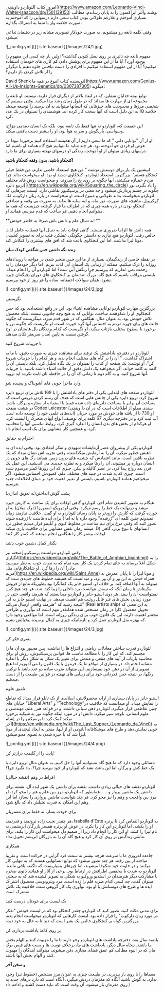امروز کتاب ]لئوناردو داوینچی[(https://www.amazon.com/Leonardo-Vinci-Walter-Isaacson/dp/1501139150) نوشته والتر ایزاکسون را به پایان رساندم. مطالب بسیاری آموختم و علارغم طولانی بودن کتاب سعی دارم درسهایی را که آموختم به صورت خلاصه وار با شما به اشتراک بگذارم.

وقتی کلمه نابغه رو میشنویم، به صورت خودکار تصویری مشابه زیر در ذهنمان تداعی میشود:

![_config.yml]({{ site.baseurl }}/images/24/1.jpg)

مفهوم نابغه چه تاثیری بر روی نسل کنونی گذاشته؟ اولین بار چه کسی این مفهوم را بوجود آورد؟ آیا ما از این مفهوم برای پوشش دادن کم کاری های خودمان استفاده میکنیم؟ آیا از این مفهوم استفاده میکنیم تا افرادی را دست نیافتنی جلوه دهیم یا دیگران را از تلاش کردن باز داریم؟

David Shenk نویسنده کتاب ]نبوغ در همه ما[(https://www.amazon.com/Genius-All-Us-Insights-Genetics/dp/0307387305) میگوید:

نوابغ نیمه خدایانِ متمایز، که در ابعاد بالاتر از دیگران قرار دارند، نیستند. او نابغه را مجموعه ای از مهارت ها میداند که در طول زمان رشد پیدا میکنند. وقتی میبینیم که شخصی مرزها و محدودیت های چیزهایی که انسانها میتوانند به آن برسند را توسعه میدهد به این دلیل است که آنها سخت کار کرده اند. هوشمندی را نمیتوان در یک عدد IQ خلاصه کرد.

این حقیقت که، لئوناردو نه تنها فقط یک نابغه نبود، بلکه یک انسان دمدمی مزاج، وسواسی، بازیگوش و سر به هوا بود، او را بیشتر دست یافتنی میکند.

او از آن "توانایی ذاتی " که ما سعی داریم از آن همیشه استفاده کنیم برخوردا نبود! در عوض او فردی خو آموخته بود. هر چند شاید ما نتوانیم هیچ گاه همانند او باشیم اما درسهای زیادی میتوان از او آموخت. زندگی او درسهای نهفته بسیاری برای ما دارد.

**کنجکاو باشید، بدون وقفه کنجکاو باشید!**

انیشتین یک بار برای دوستش نوشت " من هیچ استعداد خاصی ندارم، من فقط خیلی کنجکاو هستم". بزرگترین استعداد لئوناردو، کنجکاوی شدید او بود. او میخواست بداند چرا مردم خمیازه میکشند، آنها چگونه بر روی یخ را میروند، و میخواست روش های مختلف ]تربیع دایره[(https://en.wikipedia.org/wiki/Squaring_the_circle) را یاد بگیرد، نور چگونه در چشم پردازش میشود و چه معنی در پرسپکتیور نقاشی دارد. لیست چیزهایی که لئوناردو میخواست بداند طولانی و متنوع است، او میخواست در باره زبان دارکوب، فک کرکرویل، ماهیچه های صورت، نور ماه، و لبه سایه ها بداند. به صورت بی وقفه و تصادفی کنجکاو بودن در باره همه چیزی که در اطراف ما قرار گرفته، چیزیست که همه ما میتوانیم انجام دهیم، هر ساعت که قدم میزنیم، همانند او.

**به دنبال علم و دانش باش صرفا به خاطر خودش! **

همه دانش ها الزاما ضروری نیستند. گاهی اوقات باید به دنبال آنها فقط به خاطر لذت خالص رفت. لئوناردو هیچ نیازی به دانستن چگونگی عملکرد قلب برای به تصویر کشیدن مونا لیزا نداشت. اما این کنجکاوی باعث شد که افق های بیشتری را کنکاش کند. 

**زنده نگه داشتن حس شگفتی کودک سان**

در نقطه خاصی از زندگیمان، بسیاری از ما این حس متحیر شدن در مواجه با رویدادهای روزانه را ترک میکنیم. ممکنه از زیبایی یک آسمان آبی لذت ببریم، اما دیگر خودمان را به زحمت نمی اندازیم که بپرسیم چرا رنگش آبی ست؟ اما لئوناردو آن را انجام میداد. بایستی مراقب باشیم که هیچ گاه، بزرگ شدنمان بر کنجکاوی های دوران بچیگمان چیره نشود، همان سوالات احمقانه، ساده را هر روز از خود بپرسیم.

![_config.yml]({{ site.baseurl }}/images/24/2.jpg)

نگریستن

بزرگترین مهارت لئوناردو توانایی مشاهده اشیاء بود. این در واقع استعدادی بود که حس کنجکاوی او را شکوهمند ساخت، توانایی که به هیچ وجه جادویی نیست، بلکه محصول تلاش خودش بود. به عنوان مثال، هنگامی که در شهر قدم میزد، مینگریست که چگونه حالت های بیان چهره مردم به احساس آنها گره خورده است، او نگریست که چگونه نور با برخورد با سطوح مختلف بازتاب میکند، او نگریست که کدام پرندگان بال هایشان در اوج گرفتن نسبت به پایین آمدن سریعتر تکان میدهند.

با جزییات شروع کنید

لئوناردو در دفترچه یاداشتش یک ترفند برای مشاهده چیزی به صورت دقیق، با ما به اشتراک گذاشت، " آن را در گام های مختلف انجام بده، و هر کدام را با جزییات شروع کن". او نوشت: یک صفحه از کتاب را نمیتوان در یک نگاه تحلیل کرد، بلکه بایستی آن را کلمه به کلمه خواند. اگر میخواهید یک دانش دقیق از حالت اشیاء داشته باشید، با جزییات آنها شروع کنید، و به گام دوم تا زمانی که آن را در حافظه تان ثابت نکرده اید نروید. 

وارد ماجرا جویی های آشوبناک و پیچیده شو

لئوناردو صفحه های ابتدایی یکی از دفتر های یاداشتش را با 169 تلاش برای تربیع دایره شروع کرد. تربیع دایره یکی از چالش هایی است که هدف آن رسم کردن مربعی است که مساحت آن برابر با مساحت دایره‌ای داده شده  فقط با استفاده از ستاره و پرگار، باشد.  در هشت صفحه  Codex Leicester  (سندی مملو از اطلاعات است که در آن دا وینچی ایده‌های علمی خود را توسعه داده است) او 730 تا از یافته های خودش در مورد جریان آب ثبت کرد و در دفترچه دیگری 67 کلمه برای توصیف انواح آبهای متحرک را لیست کرد. او هرکدام از بخش های بدن انسان را اندازه گیری کرد، روابط تناسبی آنها را محاسبه کرد، و همچنین کار مشابهی برای یک اسب انجام داد.

احترام به حقایق

لئوناردو یکی از پیشروان عصر آزمایشات شهودی و تفکر انتقادی بود. وقتی ایده ای به ذهنش خطور میکرد، آن را به آزمایش میگذاشت، وقتی تجربه اش نشان میداد که یک نظریه ناقص است، مانند اعتقادش که چشمه های درون زمین همانند رگ های خونی در انسان دوباره پر میشوند، آن را رها میکرد و به نظریه جدیدی می اندیشید. این عمل یک قرن بعد رواج پیدا کرد، در عصر گالیله و بیکن. چیزی که این روزها کمتر مرسوم شده است، چیزی که به شدت در جنبه های مختلف علم، کمبودش احساس میشود. اگر میخواهیم همانند لئوناردو باشیم، بایستی از تغییر ذهنیت خود بر مبنای اطلاعات جدید نترسیم.

پشت گوش انداختن(به تعویق اندازی)

هنگام به تصویر کشیدن شام آخر، لئوناردو گاهی اوقات برای یک ساعت به کارش خیره میشد و درنهایت یک خط را رسم میکرد. وقتی لودوویکو اسفورزا (دوک میلان) به او خورده گرفت که کارش را زودتر به پایان رساند لئوناردو به او گفت، خلاقیت نیازمند زمان برای ایده هاست تا ژرفیده شوند ( نمیدونم چنین کلمه ای "ژرفیده" وجود داره یا نه اما تصور کنید که وقتی مرغ برای نیم ساعت در مخلوط کیوی و آبلیمو قرار میدیم چطور ترد میشه زمان نقش مشابهی برای خلاقیت بازی میکنه :D) انسانهای با نبوغ برتر، گاهی اوقات بیشتر کار را هنگامی انجام میدهند که کمتر کار کنند.

بگذار کمال دشمن خوب باشد

وقتی لئوناردو نتوانست پرسپکتیو ]صحنه نبر انگیاری[(https://en.wikipedia.org/wiki/The_Battle_of_Anghiari_(painting)) را به شکل اعلا برساند به جای تمام کردن یک کار نمیه تمام که به ندرت خوب به نظر میرسید آن را رها کرد. او شاهکارهایی مثل ]مادر مریم[(https://en.wikipedia.org/wiki/Saint_Anne)  و مونا لیزا را تا پایان عمرش به همراه خدش به این ور و آن ور برد، و میدانست که همیشه خطوط های جدیدی ست که میتواند به آنها اضافه کند. بر خلاف او، استیو جابز یک کمالگرا بود بطوریکه مانع از فروش مکینتاش تا زمان آنکه که تیمش نتوانست برد داخلی را زیبا کند، شد، هر چند هیچ کس نمیتوانست آن را ببیند.
هر دوی استیو جابز و لئوناردو میدانستند که هنرمند واقعی حتی در مورد زیبایی بخش های غیر قابل روئیت هم اهمیت میدهد. در نهایت استیو جابز به این نتیجه رسید که "هنرمند واقعی ارسال می‌کند" (Real artists ship) به این معنی که تحویل محصول کارا در زمان مشخص شده همانقدر مهم است که نوآوری و طراحی محشر اهمیت دارند، این یک قانون خوب برای زندگی روزانه است، اما مواقعی وجود دارد که بهتره مثل لئوناردو عمل کرد و تازمانیکه چیزی به کمال نرسیده بیخیالش نشیم.

![_config.yml]({{ site.baseurl }}/images/24/3.jpg)

بصری فکر کن

لئوناردو قدرت ساختن معادلات ریاضی و انتزاع ها را نداشت، پس مجبور بود آن ها را مجسم کند، که این کار را با مطالعه تناسب ها، قوانین پرسپکتیوش، روش او برای محاسبه بازتاب از آینه های مقعر، و متدش برای تغییر یک شکل به شکل دیگر با اندازه مشابه انجام داد. در بسیاری از مواقع ما یک فرمول یا یک قانون را می آموزیم اما هیچ تصویری از آن در ذهن خود نمیسازیم، این میتواند ضرب ساده دو عدد باشد یا ترکیب رنگها، در نتیجه حس قدردانی خود برای زیبایی های نهفته در قوانین طبیعت را از دست میدهیم.

تلفیق علوم

استیو جابز در پایان بسیاری از ارایه محصولاتش، اسلایدی از یک تابلو قرار میداد که  تقاطع خیابان های “Liberal Arts” و “Technology”را نمایش میداد. او میدانست که خلاقیت در چنین تقاطعی قرار میگیرد. لئوناردو ذهن سیالی داشت، و در قواعد هنر, علم، مهندسی و علوم انسانی، باوجد سیر میکرد.
دانش او در مورد اینکه چگونه نور به شبکیه برخورد میکند کمک کرد تا پرسپکتیو را در ]شام آخر[(https://en.wikipedia.org/wiki/The_Last_Supper_(Leonardo_da_Vinci)) به خوبی نمایش دهد و طرح های موشکافانه آناتومی او از لبها، منجر به ایجاد لبخندی از مونا لیزا شد که با خیره شدن به تصوی محو میشود.

![_config.yml]({{ site.baseurl }}/images/24/4.png)

پایت را از گلیمت درازتر کن!

مسائلی وجود دارد که ما هیچ گاه نمیتوانیم آنها را حل کنیم، به عنوان مثال تربیع دایره با یک خط کش و پرگار، اما این باعث نشد که لئوناردو از خود نپرسد چرا؟، یاد نگیرد چرا؟

افراط در وهم (نقشه خیالی)

لئوناردو نقشه های خیالی زیادی داشت. نقشه برای داشتن یک شهر ایده آل، نقشه برای داشتن یک ماشین پرواز و ... . همانطور که لئوناردو مرز بین علم و هنر را محو کرد، او مرز بین واقعیت و وهم را نیز محو کرد. هر چند نتوانست ماشین پروازی را بسازد اما این وهم این امکان به قدرت تخیلش داد که بالغ شود.

برای خودت بساز، نه فقط برای مشتریان

هر چقدر نجیب زاده ثروتمند و قدرتمند، Isabella d'Este به  لئوناردو التماس کرد تا پرتره او را بکشد، اما لئوناردو این کار را نکرد. در عوض او  پرتره همسر بازرگان ابریشمی به نام لیزا را کشد. او این کار را انجام داد زیرا از صمیم دل میخواست این کار را بکند، برای مابقی زندگیش بر روی آن کار کرد و هیچ گاه آن را به بازرگان ابریشم تحویل نداد.

همکاری

چامعه امروزی ما با سرعت هرچه بیشتر به سمت فرد گرایی در حرکت است، و تقریبا مباحثه از بین رفته. هر چند تصور میشود که نوابغ انسانهایی هستند که به تنهایی کار میکنند و در خلوت خود شکوفا میشوند، اما چیزهای بسیاریست که ناگفته باقی مانده. لئوناردو به شدت با محققین اطرافش در ارتباط بود. برخی از آثار او همانند بانوی صخره با مشارکت دیگر هنرمندان در استدیو وروکیو به شکلی به تصویر کشیده شد که به سختی میتوان گفت، چه کسی کدام ضربه قلم را زده است. مرد ویترویوسی محصول اشتراک ایده ها و طرح های دوستانش با او بود. نوآوری یک کار گروهی ست، خلاقیت یک تلاش مشترک است.

یک لیست برای خودتان درست کنید

برای مدتی مکث کنید، تصور کنید که لئوناردو چقدر کنجکاو بود که در لیست خودش "تفکر در مورد زبان دارکوب" را قرار داده بود. لیست کارهایی که لئوناردو میخواست انجام بده، بزرگترین گواه بر کنجکاوی خالص یک بشر است که دنیا تا به حال به خود دیده. 

بر روی کاغذ یاداشت برداری کن

پانصد سال بعد، دفترچه یاداشت های لئوناردو وجو دارند تا ما را مهبوت کنند و الهام بخش ما باشند. پنجاه سال دیگر، یادداشت های ما، برخلاف توییت ها و پست های فیس بوک مان که در انبوه مطالب کم عمق فضای مجازی دفن میشوند، میتوانند آیندگان را مهبوت کنند و الهام بخش آنها باشند.

**و سخن آخر**

معماها را با روی باز بپزیرید، در طبیعت چیزی به عنوان مرز مشخص (خطوط تیز) وجود ندارد. به گوش باشید آنگاه که مغزمان دردش میگیرد، آنگاه است که دارد درهای جدید به روی مغزمان باز میشود، آن وقت است که نباید دست کشید و ادامه داد:)
